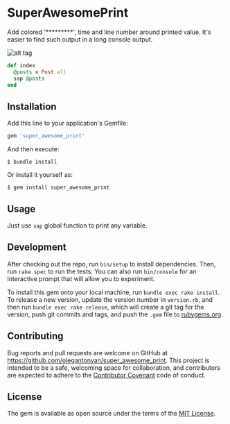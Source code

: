 # SuperAwesomePrint

Add colored '*********', time and line number around printed value. It's easier to find such output in a long console output.

![alt tag](https://cloud.githubusercontent.com/assets/2301579/12552398/45e9fa4c-c37a-11e5-8113-a9014d153ebb.png)
```ruby
def index
  @posts = Post.all
  sap @posts
end
```

## Installation

Add this line to your application's Gemfile:

```ruby
gem 'super_awesome_print'
```

And then execute:

    $ bundle install

Or install it yourself as:

    $ gem install super_awesome_print

## Usage

Just use `sap` global function to print any variable.

## Development

After checking out the repo, run `bin/setup` to install dependencies. Then, run `rake spec` to run the tests. You can also run `bin/console` for an interactive prompt that will allow you to experiment.

To install this gem onto your local machine, run `bundle exec rake install`. To release a new version, update the version number in `version.rb`, and then run `bundle exec rake release`, which will create a git tag for the version, push git commits and tags, and push the `.gem` file to [rubygems.org](https://rubygems.org).

## Contributing

Bug reports and pull requests are welcome on GitHub at https://github.com/olegantonyan/super_awesome_print. This project is intended to be a safe, welcoming space for collaboration, and contributors are expected to adhere to the [Contributor Covenant](contributor-covenant.org) code of conduct.


## License

The gem is available as open source under the terms of the [MIT License](http://opensource.org/licenses/MIT).
